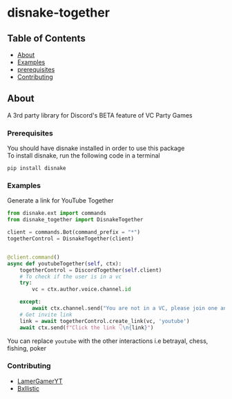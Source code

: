 # disnake-together

## Table of Contents

- [About](#about)
- [Examples](#examples)
- [prerequisites](#prerequisites)
- [Contributing](#contributing)

## About <a name = "about"></a>

A 3rd party library for Discord's BETA feature of VC Party Games
<br>


### Prerequisites

You should have disnake installed in order to use this package
<br>
To install disnake, run the following code in a terminal
```
pip install disnake
```

### Examples <a name = "examples"></a>

Generate a link for YouTube Together

```py
from disnake.ext import commands
from disnake_together import DisnakeTogether

client = commands.Bot(command_prefix = "*")
togetherControl = DisnakeTogether(client)


@client.command()
async def youtubeTogether(self, ctx):
    togetherControl = DiscordTogether(self.client)
    # To check if the user is in a vc
    try:
        vc = ctx.author.voice.channel.id

    except:
        await ctx.channel.send("You are not in a VC, please join one and then use the command")
    # Get invite link
    link = await togetherControl.create_link(vc, 'youtube')
    await ctx.send(f"Click the link 👇\n{link}")

```

You can replace `youtube` with the other interactions i.e betrayal, chess, fishing, poker

### Contributing <a name = "contributing"></a>
- [LamerGamerYT](https://github.com/lamergameryt)
- [Bxllistic](https://github.com/apurv-r)